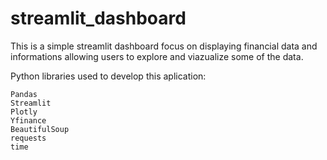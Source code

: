 # streamlit_dashboard

This is a simple streamlit dashboard focus on displaying financial data and informations allowing users to explore and viazualize some of the data.

Python libraries used to develop this aplication:

    Pandas
    Streamlit
    Plotly
    Yfinance
    BeautifulSoup
    requests
    time
